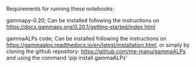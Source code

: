 Requirements for running these notebooks: 

gammapy-0.20; Can be installed following the instructions on https://docs.gammapy.org/0.20.1/getting-started/index.html

gammaALPs code; Can be installed following the instructions on  https://gammaalps.readthedocs.io/en/latest/installation.html, or simply by cloning the github repository: https://github.com/me-manu/gammaALPs and using the command 'pip install gammaALPs'
